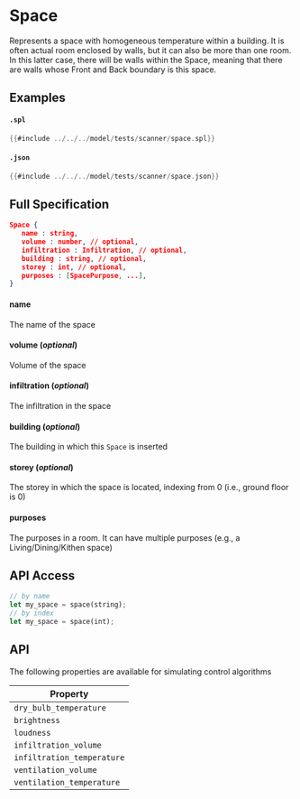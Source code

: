 # Space

Represents a space with homogeneous temperature within a building. It is often actual room enclosed by walls, but it can also
be more than one room. In this latter case, there will be walls
within the Space, meaning that there are walls whose Front and Back
boundary is this space.

## Examples

#### `.spl`
```rs
{{#include ../../../model/tests/scanner/space.spl}}
```
#### `.json`
```rs
{{#include ../../../model/tests/scanner/space.json}}
```


 ## Full Specification

```json
Space {
   name : string,
   volume : number, // optional,
   infiltration : Infiltration, // optional,
   building : string, // optional,
   storey : int, // optional,
   purposes : [SpacePurpose, ...],
}
```



#### name

The name of the space




#### volume (*optional*)

Volume of the space




#### infiltration (*optional*)

The infiltration in the space




#### building (*optional*)

The building in which this `Space` is inserted




#### storey (*optional*)

The storey in which the space is located,
indexing from 0 (i.e., ground floor is 0)




#### purposes

The purposes in a room. It can have multiple
purposes (e.g., a Living/Dining/Kithen space)






## API Access

```rs
// by name
let my_space = space(string);
// by index
let my_space = space(int);
```



## API

The following properties are available for simulating control algorithms

| Property |
|----------|
| `dry_bulb_temperature` |  
| `brightness` |  
| `loudness` |  
| `infiltration_volume` |  
| `infiltration_temperature` |  
| `ventilation_volume` |  
| `ventilation_temperature` |  